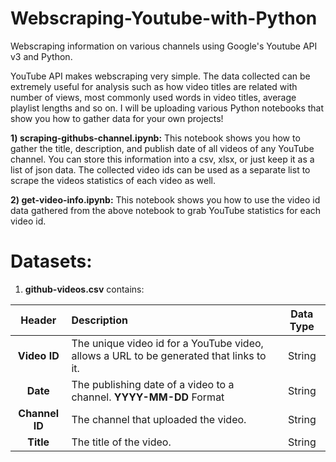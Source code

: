 # Webscraping-Youtube-with-Python

Webscraping information on various channels using Google's Youtube API v3 and Python.

YouTube API makes webscraping very simple. The data collected can be extremely useful for analysis such as how video titles are related with number of views, most commonly used words in video titles, average playlist lengths and so on. 
I will be uploading various Python notebooks that show you how to gather data for your own projects!

**1) scraping-githubs-channel.ipynb:** This notebook shows you how to gather the title, description, and publish date of all videos of any YouTube channel. You can store this information into a csv, xlsx, or just keep it as a list of json data. The collected video ids can be used as a separate list to scrape the videos statistics of each video as well.

**2) get-video-info.ipynb:** This notebook shows you how to use the video id data gathered from the above notebook to grab YouTube statistics for each video id.

# Datasets: 

1. **github-videos.csv** contains:

| **Header**     | **Description** | **Data Type**     |
| :----:       |    :----   |         :----: |
| **Video ID**   | The unique video id for a YouTube video, allows a URL to be generated that links to it.| String |
| **Date**     | The publishing date of a video to a channel. **YYYY-MM-DD** Format     | String   |
| **Channel ID**  | The channel that uploaded the video.       | String      |
| **Title**   | The title of the video.        | String      |
